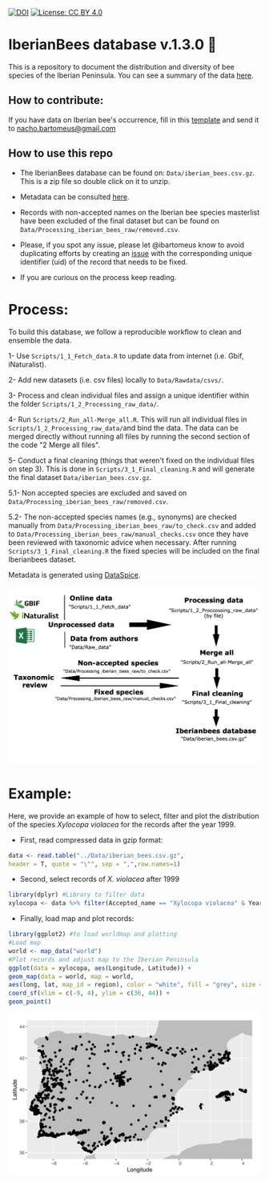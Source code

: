 [![DOI](https://zenodo.org/badge/DOI/10.5281/zenodo.6354502.svg)](https://doi.org/10.5281/zenodo.6354502)
[![License: CC BY 4.0](https://img.shields.io/badge/License-CC_BY_4.0-lightgrey.svg)](https://creativecommons.org/licenses/by/4.0/)

# IberianBees database v.1.3.0 :bee:

This is a repository to document the distribution and diversity of bee species of the Iberian Peninsula. You can see a summary of the data [here](https://github.com/ibartomeus/IberianBees/blob/master/Manuscript/Summary/Summary.md).   

## How to contribute:

If you have data on Iberian bee's occurrence, fill in this [template](https://github.com/ibartomeus/IberianBees/blob/master/Add_New_Data_Template_English_Version.xlsx) and send it to nacho.bartomeus@gmail.com

## How to use this repo  

- The IberianBees database can be found on: `Data/iberian_bees.csv.gz`. This is a zip file so double click on it to unzip.

- Metadata can be consulted [here](https://rawcdn.githack.com/ibartomeus/IberianBees/987975d72eb13a83b3fd1a9844997de4bfe475d6/Data/metadata/index.html). 


- Records with non-accepted names on the Iberian bee species masterlist have been excluded of the final dataset but can be found on `Data/Processing_iberian_bees_raw/removed.csv`. 

- Please, if you spot any issue, please let @ibartomeus know to avoid duplicating efforts by creating an [issue](https://github.com/ibartomeus/IberianBees/issues) with the corresponding unique identifier (uid) of the record that needs to be fixed.

- If you are curious on the process keep reading.

# Process:

To build this database, we follow a reproducible workflow to clean and ensemble the data.  

1- Use `Scripts/1_1_Fetch_data.R` to update data from internet (i.e. Gbif, iNaturalist).

2- Add new datasets (i.e. csv files) locally to `Data/Rawdata/csvs/`.

3- Process and clean individual files and assign a unique identifier within the folder `Scripts/1_2_Processing_raw_data/`.

4- Run `Scripts/2_Run_all-Merge_all.R`. This will run all individual files in `Scripts/1_2_Processing_raw_data/`and bind the data. The data can be merged directly without running all files by running the second section of the code "2 Merge all files".

5- Conduct a final cleaning (things that weren't fixed on the individual files on step 3). This is done in `Scripts/3_1_Final_cleaning.R` and will generate the final dataset `Data/iberian_bees.csv.gz`.

5.1- Non accepted species are excluded and saved on `Data/Processing_iberian_bees_raw/removed.csv`. 

5.2- The non-accepted species names (e.g., synonyms) are checked manually from `Data/Processing_iberian_bees_raw/to_check.csv` and added to `Data/Processing_iberian_bees_raw/manual_checks.csv` once they have been reviewed with taxonomic advice when necessary.  After running `Scripts/3_1_Final_cleaning.R` the fixed species will be included on the final Iberianbees dataset.

Metadata is generated using [DataSpice](https://github.com/ropensci/dataspice).

![](Manuscript/Summary/summary_repo.png)

# Example:

Here, we provide an example of how to select, filter and plot the distribution of the species _Xylocopa violacea_ for the records after the year 1999.

- First, read compressed data in gzip format:
```r
data <- read.table("../Data/iberian_bees.csv.gz", 
header = T, quote = "\"", sep = ",",row.names=1)
```
- Second, select records of _X. violacea_ after 1999

```r
library(dplyr) #Library to filter data
xylocopa <- data %>% filter(Accepted_name == "Xylocopa violacea" & Year > 1999)
```
- Finally, load map and plot records:

```r
library(ggplot2) #to load worldmap and plotting
#Load map
world <- map_data("world")
#Plot records and adjust map to the Iberian Peninsula
ggplot(data = xylocopa, aes(Longitude, Latitude)) +
geom_map(data = world, map = world,
aes(long, lat, map_id = region), color = "white", fill = "grey", size = 0.1) +
coord_sf(xlim = c(-9, 4), ylim = c(36, 44)) +
geom_point() 
```

![](Manuscript/Summary/xylocopa_map.png)


